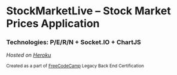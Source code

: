 # StockMarketLive – Stock Market Prices Application
### Technologies: P/E/R/N + Socket.IO + ChartJS

*Hosted on [Heroku](https://stockmarketlive.herokuapp.com/)*

<sub>Created as a part of [FreeCodeCamp](https://www.freecodecamp.org/) Legacy Back End Certification</sub>

